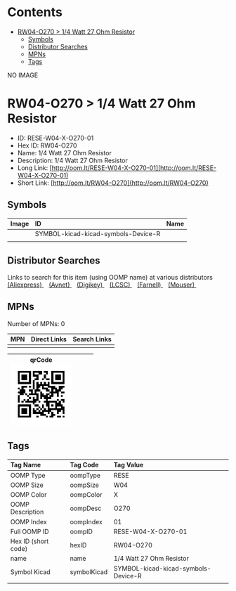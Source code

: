 



Contents
========

* [RW04-O270 > 1/4 Watt 27 Ohm Resistor](#rw04-o270--14-watt-27-ohm-resistor)
	* [Symbols](#symbols)
	* [Distributor Searches](#distributor-searches)
	* [MPNs](#mpns)
	* [Tags](#tags)
  
NO IMAGE  
# RW04-O270 > 1/4 Watt 27 Ohm Resistor

- ID: RESE-W04-X-O270-01
- Hex ID: RW04-O270
- Name: 1/4 Watt 27 Ohm Resistor
- Description: 1/4 Watt 27 Ohm Resistor
- Long Link: [http://oom.lt/RESE-W04-X-O270-01](http://oom.lt/RESE-W04-X-O270-01)
- Short Link: [http://oom.lt/RW04-O270](http://oom.lt/RW04-O270)

## Symbols
  

|Image|ID|Name|
| :--- | :--- | :--- |
|![]()|SYMBOL-kicad-kicad-symbols-Device-R||
||||

## Distributor Searches
  
Links to search for this item (using OOMP name) at various distributors  
[(Aliexpress) ](https://www.aliexpress.com/wholesale?SearchText=11171/4+Watt+27+Ohm+Resistor)&nbsp;&nbsp;&nbsp;[(Avnet) ](https://www.avnet.com/shop/us/search/1/4+Watt+27+Ohm+Resistor)&nbsp;&nbsp;&nbsp;[(Digikey) ](https://www.digikey.co.uk/en/products/result?s=1/4+Watt+27+Ohm+Resistor)&nbsp;&nbsp;&nbsp;[(LCSC) ](https://www.lcsc.com/search?q=1/4+Watt+27+Ohm+Resistor)&nbsp;&nbsp;&nbsp;[(Farnell) ](https://uk.farnell.com/search?st=1/4+Watt+27+Ohm+Resistor)&nbsp;&nbsp;&nbsp;[(Mouser) ](https://www.mouser.com/c/?q=1/4+Watt+27+Ohm+Resistor)&nbsp;&nbsp;&nbsp;
## MPNs
  
Number of MPNs: 0  

|MPN|Direct Links|Search Links|
| :--- | :--- | :--- |
||||
  

|qrCode<br>[![](https://raw.githubusercontent.com/oomlout/oomlout_OOMP_parts_V2/main/RESE/W04/X/O270/01/qrCode_140.png)](https://github.com/oomlout/oomlout_OOMP_parts_V2/tree/main/RESE/W04/X/O270/01/qrCode.png)||||
| :---: | :---: | :---: | :---: |

## Tags
  

|Tag Name|Tag Code|Tag Value|
| :--- | :--- | :--- |
|OOMP Type|oompType|RESE|
|OOMP Size|oompSize|W04|
|OOMP Color|oompColor|X|
|OOMP Description|oompDesc|O270|
|OOMP Index|oompIndex|01|
|Full OOMP ID|oompID|RESE-W04-X-O270-01|
|Hex ID (short code)|hexID|RW04-O270|
|name|name|1/4 Watt 27 Ohm Resistor|
|Symbol Kicad|symbolKicad|SYMBOL-kicad-kicad-symbols-Device-R|
||||
